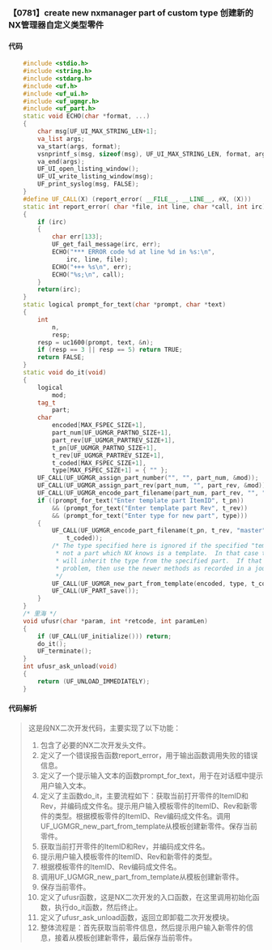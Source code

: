 ### 【0781】create new nxmanager part of custom type 创建新的NX管理器自定义类型零件

#### 代码

```cpp
    #include <stdio.h>  
    #include <string.h>  
    #include <stdarg.h>  
    #include <uf.h>  
    #include <uf_ui.h>  
    #include <uf_ugmgr.h>  
    #include <uf_part.h>  
    static void ECHO(char *format, ...)  
    {  
        char msg[UF_UI_MAX_STRING_LEN+1];  
        va_list args;  
        va_start(args, format);  
        vsnprintf_s(msg, sizeof(msg), UF_UI_MAX_STRING_LEN, format, args);  
        va_end(args);  
        UF_UI_open_listing_window();  
        UF_UI_write_listing_window(msg);  
        UF_print_syslog(msg, FALSE);  
    }  
    #define UF_CALL(X) (report_error( __FILE__, __LINE__, #X, (X)))  
    static int report_error( char *file, int line, char *call, int irc)  
    {  
        if (irc)  
        {  
            char err[133];  
            UF_get_fail_message(irc, err);  
            ECHO("*** ERROR code %d at line %d in %s:\n",  
                irc, line, file);  
            ECHO("+++ %s\n", err);  
            ECHO("%s;\n", call);  
        }  
        return(irc);  
    }  
    static logical prompt_for_text(char *prompt, char *text)  
    {  
        int  
            n,  
            resp;  
        resp = uc1600(prompt, text, &n);  
        if (resp == 3 || resp == 5) return TRUE;  
        return FALSE;  
    }  
    static void do_it(void)  
    {  
        logical  
            mod;  
        tag_t  
            part;  
        char  
            encoded[MAX_FSPEC_SIZE+1],  
            part_num[UF_UGMGR_PARTNO_SIZE+1],  
            part_rev[UF_UGMGR_PARTREV_SIZE+1],  
            t_pn[UF_UGMGR_PARTNO_SIZE+1],  
            t_rev[UF_UGMGR_PARTREV_SIZE+1],  
            t_coded[MAX_FSPEC_SIZE+1],  
            type[MAX_FSPEC_SIZE+1] = { "" };  
        UF_CALL(UF_UGMGR_assign_part_number("", "", part_num, &mod));  
        UF_CALL(UF_UGMGR_assign_part_rev(part_num, "", part_rev, &mod));  
        UF_CALL(UF_UGMGR_encode_part_filename(part_num, part_rev, "", "", encoded));  
        if ((prompt_for_text("Enter template part ItemID", t_pn))  
            && (prompt_for_text("Enter template part Rev", t_rev))  
            && (prompt_for_text("Enter type for new part", type)))  
        {  
            UF_CALL(UF_UGMGR_encode_part_filename(t_pn, t_rev, "master", "",  
                t_coded));  
            /* The type specified here is ignored if the specified "template" is  
             * not a part which NX knows is a template.  In that case the part  
             * will inherit the type from the specified part.  If that is a  
             * problem, then use the newer methods as recorded in a journal.  
             */  
            UF_CALL(UF_UGMGR_new_part_from_template(encoded, type, t_coded, &part));  
            UF_CALL(UF_PART_save());  
        }  
    }  
    /* 里海 */  
    void ufusr(char *param, int *retcode, int paramLen)  
    {  
        if (UF_CALL(UF_initialize())) return;  
        do_it();  
        UF_terminate();  
    }  
    int ufusr_ask_unload(void)  
    {  
        return (UF_UNLOAD_IMMEDIATELY);  
    }

```

#### 代码解析

> 这是段NX二次开发代码，主要实现了以下功能：
>
> 1. 包含了必要的NX二次开发头文件。
> 2. 定义了一个错误报告函数report_error，用于输出函数调用失败的错误信息。
> 3. 定义了一个提示输入文本的函数prompt_for_text，用于在对话框中提示用户输入文本。
> 4. 定义了主函数do_it，主要流程如下：获取当前打开零件的ItemID和Rev，并编码成文件名。提示用户输入模板零件的ItemID、Rev和新零件的类型。根据模板零件的ItemID、Rev编码成文件名。调用UF_UGMGR_new_part_from_template从模板创建新零件。保存当前零件。
> 5. 获取当前打开零件的ItemID和Rev，并编码成文件名。
> 6. 提示用户输入模板零件的ItemID、Rev和新零件的类型。
> 7. 根据模板零件的ItemID、Rev编码成文件名。
> 8. 调用UF_UGMGR_new_part_from_template从模板创建新零件。
> 9. 保存当前零件。
> 10. 定义了ufusr函数，这是NX二次开发的入口函数，在这里调用初始化函数，执行do_it函数，然后终止。
> 11. 定义了ufusr_ask_unload函数，返回立即卸载二次开发模块。
> 12. 整体流程是：首先获取当前零件信息，然后提示用户输入新零件的信息，接着从模板创建新零件，最后保存当前零件。
>
